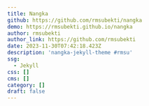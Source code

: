 ```yaml
---
title: Nangka
github: https://github.com/rmsubekti/nangka
demo: https://rmsubekti.github.io/nangka
author: rmsubekti
author_link: https://github.com/rmsubekti
date: 2023-11-30T07:42:18.423Z
description: 'nangka-jekyll-theme #rmsu'
ssg:
  - Jekyll
css: []
cms: []
category: []
draft: false
---
```

